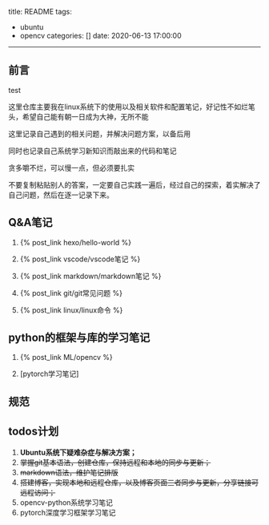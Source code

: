 title: README
tags:
  - ubuntu
  - opencv
categories: []
date: 2020-06-13 17:00:00
---
<!--more-->
<!-- ![我的图片](/mynotes/images/pic001.png) -->

## 前言

test

这里仓库主要我在linux系统下的使用以及相关软件和配置笔记，好记性不如烂笔头，希望自己能有朝一日成为大神，无所不能

这里记录自己遇到的相关问题，并解决问题方案，以备后用

同时也记录自己系统学习新知识而敲出来的代码和笔记

贪多嚼不烂，可以慢一点，但必须要扎实

不要复制粘贴别人的答案，一定要自己实践一遍后，经过自己的探索，着实解决了自己问题，然后在逐一记录下来。

## Q&A笔记
<!-- hexo中点击可以跳转 -->
1. {% post_link hexo/hello-world %}

2. {% post_link vscode/vscode笔记 %}

3. {% post_link markdown/markdown笔记 %}

4. {% post_link git/git常见问题 %}

5. {% post_link linux/linux命令 %}

<!-- 1. [1.linux系统相关操作](  notes/linux命令.)
2. [2.vscode相关问题](notes/vscode笔记.md)
<!-- 3. [3.markdown常见问题](notes/markdown.md) -->
<!-- 4. [4.git笔记](notes/git常见问题.md) --> 
 
## python的框架与库的学习笔记

1. {% post_link ML/opencv %}

1. [pytorch学习笔记]

## 规范

## todos计划

1. **Ubuntu系统下疑难杂症与解决方案；**
2. ~~掌握git基本语法，创建仓库，保持远程和本地的同步与更新；~~
3. ~~markdown语法，维护笔记排版~~
4. ~~搭建博客，实现本地和远程仓库，以及博客页面三者同步与更新，分享链接可远程访问；~~
5. opencv-python系统学习笔记
6. pytorch深度学习框架学习笔记